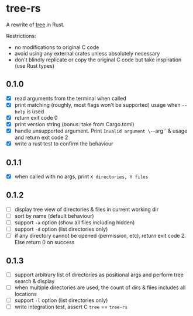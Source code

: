# tree-rs
A rewrite of [tree](https://github.com/Old-Man-Programmer/tree) in Rust.

Restrictions:
- no modifications to original C code
- avoid using any external crates unless absolutely necessary
- don't blindly replicate or copy the original C code but take inspiration (use Rust types)

## 0.1.0
- [x] read arguments from the terminal when called
- [x] print matching (roughly, most flags won't be supported) usage when `--help` is used
- [x] return exit code 0
- [x] print version string (bonus: take from Cargo.toml)
- [x] handle unsupported argument. Print `Invalid argument \`--arg\`` & usage and return exit code 2
- [x] write a rust test to confirm the behaviour

## 0.1.1
- [x] when called with no args, print `X directories, Y files`

## 0.1.2
- [ ] display tree view of directories & files in current working dir
- [ ] sort by name (default behaviour)
- [ ] support `-a` option (show all files including hidden)
- [ ] support `-d` option (list directories only)
- [ ] if any directory cannot be opened (permission, etc), return exit code 2. Else return 0 on success

## 0.1.3
- [ ] support arbitrary list of directories as positional args and perform tree search & display
- [ ] when multiple directories are used, the count of dirs & files includes all locations
- [ ] support `-l` option (list directories only)
- [ ] write integration test, assert C `tree` == `tree-rs`
